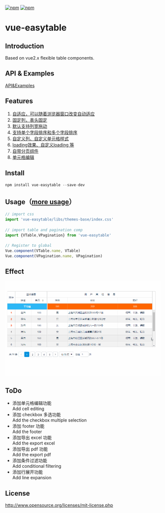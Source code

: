 [![npm](https://img.shields.io/npm/v/vue-easytable.svg)](https://www.npmjs.com/package/vue-easytable)
[![npm](https://img.shields.io/npm/l/vue-easytable.svg?maxAge=2592000)](http://www.opensource.org/licenses/mit-license.php)

# vue-easytable


## Introduction
Based on vue2.x flexible table components.

## API & Examples
[API&Examples](http://doc.huangsw.com/vue-easytable/app.html)

## Features
1. [自适应，可以随着浏览器窗口改变自动适应](http://doc.huangsw.com/vue-easytable/app.html#/table?anchor=table-simple-table-resize)
2. [固定列，表头固定](http://doc.huangsw.com/vue-easytable/app.html#/table?anchor=table-frozen-title-columns)  
3. [默认支持列宽拖动](http://doc.huangsw.com/vue-easytable/app.html#/table?anchor=table-basic-no-table-width)
4. [支持单个字段排序和多个字段排序](http://doc.huangsw.com/vue-easytable/app.html#/table?anchor=table-sort-by-single-columns)
5. [自定义列、自定义单元格样式](http://doc.huangsw.com/vue-easytable/app.html#/table?anchor=table-custom-columns)  
6. [loading效果、自定义loading 等](http://doc.huangsw.com/vue-easytable/app.html#/table?anchor=table-loading-and-error-content)
7. [自带分页组件](http://doc.huangsw.com/vue-easytable/app.html#/pagination)  
8. [单元格编辑](http://doc.huangsw.com/vue-easytable/app.html#/table?anchor=table-cell-edit)
   

## Install

```javascript
npm install vue-easytable --save-dev
```

## Usage（[more usage](http://doc.huangsw.com/vue-easytable/app.html)）


```javascript
// import css
import 'vue-easytable/libs/themes-base/index.css'

// import table and pagination comp
import {VTable,VPagination} from 'vue-easytable'

// Register to global
Vue.component(VTable.name, VTable)
Vue.component(VPagination.name, VPagination)
```

## Effect
![vue-easytable](./examples/images/vue-easytable.gif)

## ToDo

- 添加单元格编辑功能   
  Add cell editing
- 添加 checkbox 多选功能  
  Add the checkbox multiple selection
- 添加 footer 功能  
  Add the footer
- 添加导出 excel 功能  
  Add the export excel
- 添加导出 pdf 功能  
  Add the export pdf
- 添加条件过滤功能  
  Add conditional filtering
- 添加行展开功能  
  Add line expansion


## License
http://www.opensource.org/licenses/mit-license.php






